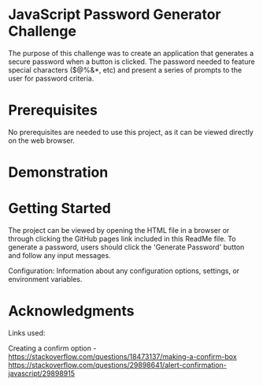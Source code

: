 # JavaScript Password Generator Challenge

The purpose of this challenge was to create an application that generates  a secure password when a button is clicked. The password needed to feature special characters ($@%&*, etc) and present a series of prompts to the user for password criteria. 

# Prerequisites

No prerequisites are needed to use this project, as it can be viewed directly on the web browser.

# Demonstration

# Getting Started

The project can be viewed by opening the HTML file in a browser or through clicking the GitHub pages link included in this ReadMe file. To generate a password, users should click the 'Generate Password' button and follow any input messages.



Configuration: Information about any configuration options, settings, or environment variables.

# Acknowledgments

Links used: 

Creating a confirm option - 
https://stackoverflow.com/questions/18473137/making-a-confirm-box
https://stackoverflow.com/questions/29898641/alert-confirmation-javascript/29898915

